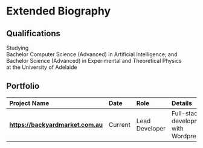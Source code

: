 # Extended Biography

## Qualifications

Studying <br />
    Bachelor Computer Science (Advanced) in Artificial Intelligence; and <br />
    Bachelor Science (Advanced) in Experimental and Theoretical Physics <br />
    at the University of Adelaide

## Portfolio

| **Project Name** | **Date** | **Role** | **Details** |
| :--- | :--- | :--- | :--- |
| **https://backyardmarket.com.au** | Current | Lead Developer | Full-stack development with Wordpress |

